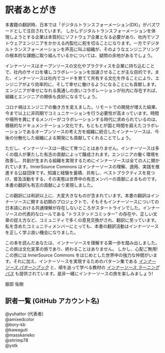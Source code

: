 # 訳者あとがき

本書籍の翻訳時、日本では「デジタルトランスフォーメーション(DX)」がバズワードとして注目されています。
しかしデジタルトランスフォーメーションを体現しようとする企業は本質的にソフトウェア企業となる必要があり、社内でソフトウェアエンジニアをかかえる内製化に舵を切ることになります。一方でデジタルトランスフォーメーションを声高に叫ぶ組織が、そのようなエンジニアリングの根本的な課題に取り組んでいるかについては、疑問の余地があるでしょう。

インナーソースはオープンソースの文化やプラクティスを企業に持ち込むことで、社内のサイロを壊しコラボレーションを加速させることが主な目的です。また、インナーソースは社内でコードを育てて共有する文化を作ることにより、エンジニアがより効率的に、そして幸せに働けるようになることにも貢献します。エンジニアが幸せになれる風通しの良いコラボレーションが社内に存在すれば、組織とエンジニアの関係も良好になるでしょう。

コロナ禍はエンジニアの働き方を変えました。リモートでの開発が増えた結果、今まで以上に非同期でコミュニケーションを行う必要性が高まっています。時間や場所を異にするメンバーがコラボレーションする時代に求められているのは、積極的なドキュメンテーション文化です。もともとが国と時間を超えたコラボレーションであるオープンソースの考え方を組織に統合したインナーソースは、今後の分散化した組織による開発にも貢献してくれることでしょう。

ただし、インナーソースは一夜にて育つことはありません。インナーソースは多くの個人が果たした有志の貢献によって醸成されます。エンジニアの働く環境を改善し、共創が生まれる組織を実現するためにインナーソースは全ての人に開かれています。InnerSource Commons はインナーソースの理解、適用、実践を推進する公益団体です。知識と経験を蓄積、共有し、ベストプラクティスを見つけ、普及活動をする、その実態は世界中の有志メンバーの貢献によるものです。本書の翻訳も有志の貢献により実現しました。

この翻訳には和訳以上に、大変大きなものが含まれています。本書の翻訳はインナーソースに関する初期のプロジェクトで、そもそもインナーソースについての日本語における共通理解が存在しないところがスタートラインでした。インナーソースの代表的なロールである "トラステッドコミッター" の存在や、正しい文章の捉え方など、コミュニティで多くの意見交換がされ、翻訳に至っています。私を含めたコミュニティメンバーにとっても、本書の翻訳活動はインナーソースを正しく学ぶ良い機会になりました。

この本を読んだあなたは、インナーソースを理解する第一歩を踏み出しました。この旅は文化変革の旅であり、終わることはありません。
しかし、心配ご無用! この旅には InnerSource Commons をはじめとした世界中の強力な仲間がいます。それに加え、インナーソースを実現するためのパターン集である _[インナーソース パターンブック](https://patterns.innersourcecommons.org/v/jp/)_ と、順を追って学べる教材の _[インナーソース ラーニングパス](https://innersourcecommons.org/ja/learn/learning-path/)_ も提供されています。是非一緒にインナーソースの旅を楽しみましょう!

服部 佑樹

## 訳者一覧 (GitHub アカウント名)

@yuhattor (代表者)<br />
@amixedcolor<br />
@bory-kb<br />
@kawaguti<br />
@masskaneko<br />
@shrimp78<br />
@ystk<br />
